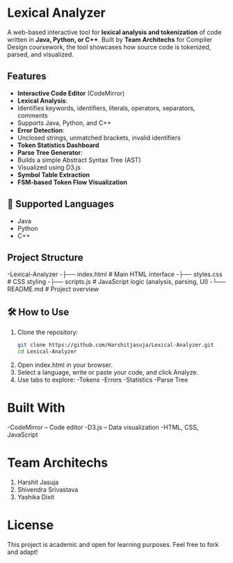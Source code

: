 # Lexical Analyzer 
A web-based interactive tool for **lexical analysis and tokenization** of code written in **Java, Python, or C++**. Built by **Team Architechs** for Compiler Design coursework, the tool showcases how source code is tokenized, parsed, and visualized.

##  Features
-  **Interactive Code Editor** (CodeMirror)
-  **Lexical Analysis**:
  - Identifies keywords, identifiers, literals, operators, separators, comments
  - Supports Java, Python, and C++
-  **Error Detection**:
  - Unclosed strings, unmatched brackets, invalid identifiers
-  **Token Statistics Dashboard**
-  **Parse Tree Generator**:
  - Builds a simple Abstract Syntax Tree (AST)
  - Visualized using D3.js
-  **Symbol Table Extraction**
-  **FSM-based Token Flow Visualization**

## 🧪 Supported Languages
- Java
- Python
- C++

##  Project Structure

-Lexical-Analyzer
-├── index.html # Main HTML interface
-├── styles.css # CSS styling
-├── scripts.js # JavaScript logic (analysis, parsing, UI)
-└── README.md # Project overview


## 🛠️ How to Use

1. Clone the repository:
   ```bash
   git clone https://github.com/Harshitjasuja/Lexical-Analyzer.git
   cd Lexical-Analyzer
2. Open index.html in your browser.
3. Select a language, write or paste your code, and click Analyze.
4. Use tabs to explore:
-Tokens
-Errors
-Statistics
-Parse Tree

# Built With
-CodeMirror – Code editor
-D3.js – Data visualization
-HTML, CSS, JavaScript

# Team Architechs
1. Harshit Jasuja
2. Shivendra Srivastava
3. Yashika Dixit

# License
This project is academic and open for learning purposes. Feel free to fork and adapt!
